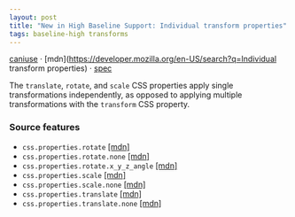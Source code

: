 ```yaml
---
layout: post
title: "New in High Baseline Support: Individual transform properties"
tags: baseline-high transforms
---
```


[caniuse](https://caniuse.com/?search=individual-transforms) · [mdn](https://developer.mozilla.org/en-US/search?q=Individual transform properties) · [spec](https://drafts.csswg.org/css-transforms-2/#individual-transforms)

The `translate`, `rotate`, and `scale` CSS properties apply single transformations independently, as opposed to applying multiple transformations with the `transform` CSS property.

### Source features

- ``css.properties.rotate`` [[mdn]](https://developer.mozilla.org/en-US/search?q=css.properties.rotate)
- ``css.properties.rotate.none`` [[mdn]](https://developer.mozilla.org/en-US/search?q=css.properties.rotate.none)
- ``css.properties.rotate.x_y_z_angle`` [[mdn]](https://developer.mozilla.org/en-US/search?q=css.properties.rotate.x_y_z_angle)
- ``css.properties.scale`` [[mdn]](https://developer.mozilla.org/en-US/search?q=css.properties.scale)
- ``css.properties.scale.none`` [[mdn]](https://developer.mozilla.org/en-US/search?q=css.properties.scale.none)
- ``css.properties.translate`` [[mdn]](https://developer.mozilla.org/en-US/search?q=css.properties.translate)
- ``css.properties.translate.none`` [[mdn]](https://developer.mozilla.org/en-US/search?q=css.properties.translate.none)
